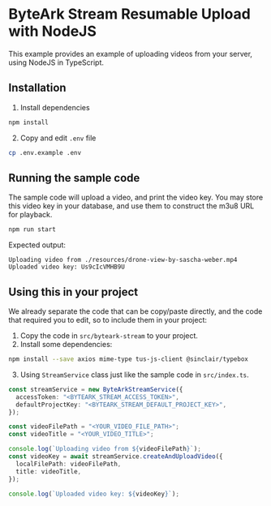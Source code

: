 # ByteArk Stream Resumable Upload with NodeJS

This example provides an example of uploading videos from your server,
using NodeJS in TypeScript.

## Installation

1. Install dependencies

```bash
npm install
```

2. Copy and edit `.env` file

```bash
cp .env.example .env
```

## Running the sample code

The sample code will upload a video, and print the video key.
You may store this video key in your database, and use them to construct
the m3u8 URL for playback.

```bash
npm run start
```

Expected output:

```
Uploading video from ./resources/drone-view-by-sascha-weber.mp4
Uploaded video key: Us9cIcVMHB9U
```

## Using this in your project

We already separate the code that can be copy/paste directly, and the code
that required you to edit, so to include them in your project:

1. Copy the code in `src/byteark-stream` to your project.
2. Install some dependencies:

```bash
npm install --save axios mime-type tus-js-client @sinclair/typebox
```

3. Using `StreamService` class just like the sample code in `src/index.ts`.

```ts
const streamService = new ByteArkStreamService({
  accessToken: "<BYTEARK_STREAM_ACCESS_TOKEN>",
  defaultProjectKey: "<BYTEARK_STREAM_DEFAULT_PROJECT_KEY>",
});

const videoFilePath = "<YOUR_VIDEO_FILE_PATH>";
const videoTitle = "<YOUR_VIDEO_TITLE>";

console.log(`Uploading video from ${videoFilePath}`);
const videoKey = await streamService.createAndUploadVideo({
  localFilePath: videoFilePath,
  title: videoTitle,
});

console.log(`Uploaded video key: ${videoKey}`);
```
